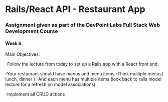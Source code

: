 # Rails/React API - Restaurant App

### Assignment given as part of the DevPoint Labs Full Stack Web Development Course

#### Week 6


Main Objectives:

-Follow the lecture from today to set up a Rails app with a React front end.

-Your restaurant should have menus and menu items
  -Think multiple menus( lunch, dinner )
  -And each menu has multiple items (look back to rails model lecture for a refresh on        model associations)
  
-Implement all CRUD actions
